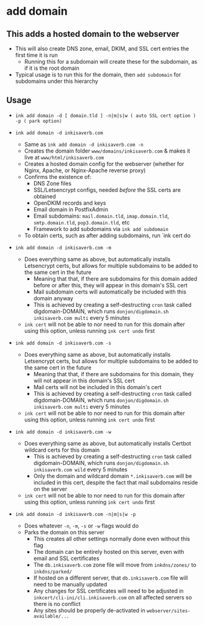 # add domain

## This adds a hosted domain to the webserver
- This will also create DNS zone, email, DKIM, and SSL cert entries the first time it is run
  - Running this for a subdomain will create these for the subdomain, as if it is the root domain
- Typical usage is to run this for the domain, then `add subdomain` for subdomains under this hierarchy


## Usage
- `ink add domain -d [ domain.tld ] -n|m|s|w ( auto SSL cert option ) -p ( park option)`

- `ink add domain -d inkisaverb.com`
  - Same as `ink add domain -d inkisaverb.com -n`
  - Creates the domain folder `www/domains/inkisaverb.com` & makes it live at `www/html/inkisaverb.com`
  - Creates a hosted domain config for the webserver (whether for Nginx, Apache, or Nginx-Apache reverse proxy)
  - Confirms the existence of:
    - DNS Zone files
    - SSL/Letsencrypt configs, needed *before* the SSL certs are obtained
    - OpenDKIM records and keys
    - Email domain in PostfixAdmin
    - Email subdomains: `mail.domain.tld`, `imap.domain.tld`, `smtp.domain.tld`, `pop3.domain.tld`, etc
    - Framework to add subdomains via `ink add subdomain`
  - To obtain certs, such as after adding subdomains, run `ink cert do
- `ink add domain -d inkisaverb.com -m`
  - Does everything same as above, but automatically installs Letsencrypt certs, but allows for multiple subdomains to be added to the same cert in the future
    - Meaning that that, if there are subdomains for this domain added before or after this, they will appear in this domain's SSL cert
    - Mail subdomain certs will automatically be included with this domain anyway
    - This is achieved by creating a self-destructing `cron` task called digdomain-DOMAIN, which runs `donjon/digdomain.sh inkisaverb.com multi` every 5 minutes
  - `ink cert` will not be able to nor need to run for this domain after using this option, unless running `ink cert undo` first
- `ink add domain -d inkisaverb.com -s`
  - Does everything same as above, but automatically installs Letsencrypt certs, but allows for multiple subdomains to be added to the same cert in the future
    - Meaning that that, if there are subdomains for this domain, they will not appear in this domain's SSL cert
    - Mail certs will not be included in this domain's cert
    - This is achieved by creating a self-destructing `cron` task called digdomain-DOMAIN, which runs `donjon/digdomain.sh inkisaverb.com multi` every 5 minutes
  - `ink cert` will not be able to nor need to run for this domain after using this option, unless running `ink cert undo` first
- `ink add domain -d inkisaverb.com -w`
  - Does everything same as above, but automatically installs Certbot wildcard certs for this domain
    - This is achieved by creating a self-destructing `cron` task called digdomain-DOMAIN, which runs `donjon/digdomain.sh inkisaverb.com wild` every 5 minutes
    - Only the domain and wildcard domain `*.inkisaverb.com` will be included in this cert, despite the fact that mail subdomains reside on the server
  - `ink cert` will not be able to nor need to run for this domain after using this option, unless running `ink cert undo` first
- `ink add domain -d inkisaverb.com -n|m|s|w -p`
  - Does whatever `-n`, `-m`, `-s` or `-w` flags would do
  - Parks the domain on this server
    - This creates all other settings normally done even without this flag
    - The domain can be entirely hosted on this server, even with email and SSL certificates
    - The `db.inkisaverb.com` zone file will move from `inkdns/zones/` to `inkdns/parked/`
    - If hosted on a different server, that `db.inkisaverb.com` file will need to be manually updated
    - Any changes for SSL certificates will need to be adjusted in `inkcert/cli-ini/cli.inkisaverb.com` on all affected servers so there is no conflict
    - Any sites should be properly de-activated in `webserver/sites-available/...`
